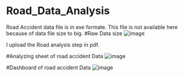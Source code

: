 # Road_Data_Analysis

Road Accident data file is in exe formate. This file is  not available here because of data file size to big.
#Raw Data size
![image](https://github.com/prince8948/Road_Data_Analysis/assets/78802843/3cfc2ce2-f663-4686-9015-2997a4524cee)

I upload the Road analysis step in pdf.

#Analyzing sheet of road accident Data
![image](https://github.com/prince8948/Road_Data_Analysis/assets/78802843/a6dd4205-9849-4bd4-b493-d4b4ea505c3e)

#Dashboard of road accident Data
![image](https://github.com/prince8948/Road_Data_Analysis/assets/78802843/03ba5820-a05d-4124-95e6-98784b2b8f4a)
